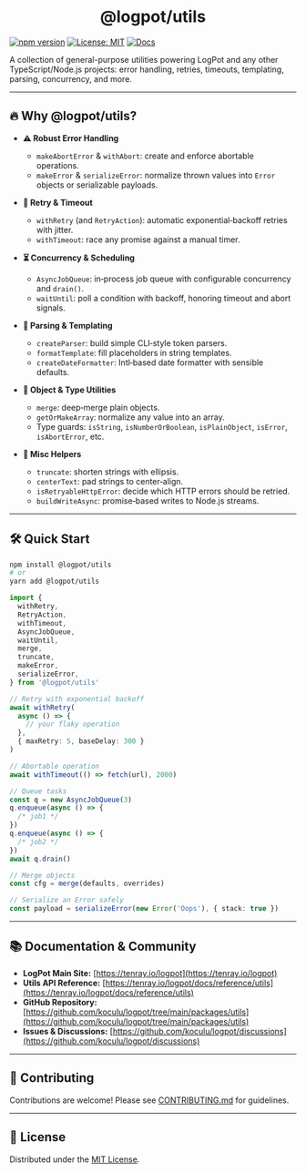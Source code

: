 <p align="center">
  <h1 align="center">@logpot/utils</h1>
</p>

[![npm version](https://img.shields.io/npm/v/@logpot/utils.svg)](https://www.npmjs.com/package/@logpot/utils) [![License: MIT](https://img.shields.io/badge/License-MIT-blue)](https://opensource.org/licenses/MIT) [![Docs](https://img.shields.io/badge/docs-tenray.io%2Flogpot%2Futils-green)](https://tenray.io/logpot/docs/reference/utils)

A collection of general-purpose utilities powering LogPot and any other TypeScript/Node.js projects: error handling, retries, timeouts, templating, parsing, concurrency, and more.

---

## 🔥 Why @logpot/utils?

- **⚠️ Robust Error Handling**

  - `makeAbortError` & `withAbort`: create and enforce abortable operations.
  - `makeError` & `serializeError`: normalize thrown values into `Error` objects or serializable payloads.

- **🔄 Retry & Timeout**

  - `withRetry` (and `RetryAction`): automatic exponential‑backoff retries with jitter.
  - `withTimeout`: race any promise against a manual timer.

- **⏳ Concurrency & Scheduling**

  - `AsyncJobQueue`: in‑process job queue with configurable concurrency and `drain()`.
  - `waitUntil`: poll a condition with backoff, honoring timeout and abort signals.

- **📝 Parsing & Templating**

  - `createParser`: build simple CLI‑style token parsers.
  - `formatTemplate`: fill placeholders in string templates.
  - `createDateFormatter`: Intl‑based date formatter with sensible defaults.

- **🔗 Object & Type Utilities**

  - `merge`: deep‑merge plain objects.
  - `getOrMakeArray`: normalize any value into an array.
  - Type guards: `isString`, `isNumberOrBoolean`, `isPlainObject`, `isError`, `isAbortError`, etc.

- **🔧 Misc Helpers**
  - `truncate`: shorten strings with ellipsis.
  - `centerText`: pad strings to center‑align.
  - `isRetryableHttpError`: decide which HTTP errors should be retried.
  - `buildWriteAsync`: promise‑based writes to Node.js streams.

---

## 🛠️ Quick Start

```bash
npm install @logpot/utils
# or
yarn add @logpot/utils
```

```ts
import {
  withRetry,
  RetryAction,
  withTimeout,
  AsyncJobQueue,
  waitUntil,
  merge,
  truncate,
  makeError,
  serializeError,
} from '@logpot/utils'

// Retry with exponential backoff
await withRetry(
  async () => {
    // your flaky operation
  },
  { maxRetry: 5, baseDelay: 300 }
)

// Abortable operation
await withTimeout(() => fetch(url), 2000)

// Queue tasks
const q = new AsyncJobQueue(3)
q.enqueue(async () => {
  /* job1 */
})
q.enqueue(async () => {
  /* job2 */
})
await q.drain()

// Merge objects
const cfg = merge(defaults, overrides)

// Serialize an Error safely
const payload = serializeError(new Error('Oops'), { stack: true })
```

---

## 📚 Documentation & Community

- **LogPot Main Site:** [https://tenray.io/logpot](https://tenray.io/logpot)
- **Utils API Reference:** [https://tenray.io/logpot/docs/reference/utils](https://tenray.io/logpot/docs/reference/utils)
- **GitHub Repository:** [https://github.com/koculu/logpot/tree/main/packages/utils](https://github.com/koculu/logpot/tree/main/packages/utils)
- **Issues & Discussions:** [https://github.com/koculu/logpot/discussions](https://github.com/koculu/logpot/discussions)

---

## 🤝 Contributing

Contributions are welcome! Please see [CONTRIBUTING.md](https://github.com/koculu/logpot/blob/main/.github/CONTRIBUTING.md) for guidelines.

---

## 📄 License

Distributed under the [MIT License](https://github.com/koculu/logpot?tab=MIT-1-ov-file#readme).
